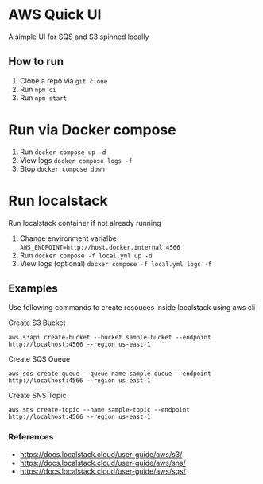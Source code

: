 # AWS Quick UI

A simple UI for SQS and S3 spinned locally

## How to run

1. Clone a repo via `git clone`
2. Run `npm ci`
3. Run `npm start`

# Run via Docker compose

1. Run `docker compose up -d`
2. View logs `docker compose logs -f`
3. Stop `docker compose down`

# Run localstack

Run localstack container if not already running

1. Change environment varialbe `AWS_ENDPOINT=http://host.docker.internal:4566`
2. Run `docker compose -f local.yml up -d`
3. View logs (optional) `docker compose -f local.yml logs -f`

## Examples

Use following commands to create resouces inside localstack using aws cli

Create S3 Bucket

`aws s3api create-bucket --bucket sample-bucket --endpoint http://localhost:4566 --region us-east-1`

Create SQS Queue

`aws sqs create-queue --queue-name sample-queue --endpoint http://localhost:4566 --region us-east-1`

Create SNS Topic

`aws sns create-topic --name sample-topic --endpoint http://localhost:4566 --region us-east-1`

### References
- https://docs.localstack.cloud/user-guide/aws/s3/
- https://docs.localstack.cloud/user-guide/aws/sns/
- https://docs.localstack.cloud/user-guide/aws/sqs/
